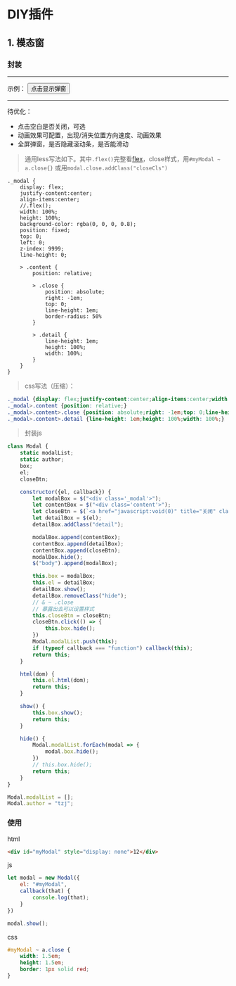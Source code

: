 [//]: # (DIY插件  2023-07-21 16:03:48 tzj)

# DIY插件

## 1. 模态窗

### 封装

---

示例： <button onclick="test()">点击显示弹窗</button>

---

待优化：
- 点击空白是否关闭，可选
- 动画效果可配置，出现/消失位置方向速度、动画效果
- 全屏弹窗，是否隐藏滚动条，是否能滑动

> 通用less写法如下。其中`.flex()`完整看[flex](./886.html#flex)，close样式，用`#myModal ~ a.close{}`
> 或用`modal.close.addClass("closeCls")`

```less
._modal {
    display: flex;
    justify-content:center;
    align-items:center;
    //.flex();
    width: 100%;
    height: 100%;
    background-color: rgba(0, 0, 0, 0.8);
    position: fixed;
    top: 0;
    left: 0;
    z-index: 9999;
    line-height: 0;

    > .content {
        position: relative;

        > .close {
            position: absolute;
            right: -1em;
            top: 0;
            line-height: 1em;
            border-radius: 50%
        }

        > .detail {
            line-height: 1em;
            height: 100%;
            width: 100%;
        }
    }
}
```

> css写法（压缩）：

```css
._modal {display: flex;justify-content:center;align-items:center;width: 100%;height: 100%;background-color: rgba(0, 0, 0, 0.8);position: fixed;top: 0;left: 0;z-index: 9999;line-height: 0;}
._modal>.content {position: relative;}
._modal>.content>.close {position: absolute;right: -1em;top: 0;line-height: 1em;border-radius: 50%}
._modal>.content>.detail {line-height: 1em;height: 100%;width: 100%;}
```

> 封装js

```js
class Modal {
    static modalList;
    static author;
    box;
    el;
    closeBtn;

    constructor({el, callback}) {
        let modalBox = $("<div class='_modal'>");
        let contentBox = $("<div class='content'>");
        let closeBtn = $(`<a href="javascript:void(0)" title="关闭" class="close"></a>`);
        let detailBox = $(el);
        detailBox.addClass("detail");

        modalBox.append(contentBox);
        contentBox.append(detailBox);
        contentBox.append(closeBtn);
        modalBox.hide();
        $("body").append(modalBox);

        this.box = modalBox;
        this.el = detailBox;
        detailBox.show();
        detailBox.removeClass("hide");
        // & ~ .close
        // 暴露出去可以设置样式
        this.closeBtn = closeBtn;
        closeBtn.click(() => {
            this.box.hide();
        })
        Modal.modalList.push(this);
        if (typeof callback === "function") callback(this);
        return this;
    }

    html(dom) {
        this.el.html(dom);
        return this;
    }

    show() {
        this.box.show();
        return this;
    }

    hide() {
        Modal.modalList.forEach(modal => {
            modal.box.hide();
        })
        // this.box.hide();
        return this;
    }
}

Modal.modalList = [];
Modal.author = "tzj";
```

### 使用

html

```html
<div id="myModal" style="display: none">12</div>
```

js

```js
let modal = new Modal({
    el: "#myModal",
    callback(that) {
        console.log(that);
    }
})

modal.show();
```

css

```css
#myModal ~ a.close {
    width: 1.5em;
    height: 1.5em;
    border: 1px solid red;
}
```

<script src="./resource/jquery-3.7.1.min.js"></script>
<div id="myModal" style="display: none">12</div>

<script>
class Modal {
    static modalList;
    static author;
    box;
    el;
    closeBtn;

    constructor({el, callback}) {
        let modalBox = $("<div class='_modal'>");
        let contentBox = $("<div class='content'>");
        let closeBtn = $(`<a href="javascript:void(0)" title="关闭" class="close"></a>`);
        let detailBox = $(el);
        detailBox.addClass("detail");

        modalBox.append(contentBox);
        contentBox.append(detailBox);
        contentBox.append(closeBtn);
        modalBox.hide();
        $("body").append(modalBox);

        this.box = modalBox;
        this.el = detailBox;
        detailBox.show();
        detailBox.removeClass("hide");
        this.closeBtn = closeBtn;
        closeBtn.click(() => {
            this.box.hide();
        });
        Modal.modalList.push(this);
        if (typeof callback === "function") callback(this);
        return this;
    }

    html(dom) {
        this.el.html(dom);
        return this;
    }

    show() {
        this.box.show();
        return this;
    }

    hide() {
        Modal.modalList.forEach(modal => {
            modal.box.hide();
        });
        return this;
    }
}

Modal.modalList = [];
Modal.author = "tzj";

let modal = new Modal({
    el: "#myModal",
    callback(that) {
        console.log(that);
    }
});

function test(){
    modal.show();
}
</script>

<style>
._modal {display: flex;justify-content:center;align-items:center;width: 100%;height: 100%;background-color: rgba(0, 0, 0, 0.8);position: fixed;top: 0;left: 0;z-index: 9999;line-height: 0;}
._modal>.content {position: relative;}
._modal>.content>.close {position: absolute;right: -1em;top: 0;line-height: 1em;border-radius: 50%}
._modal>.content>.detail {line-height: 1em;height: 100%;width: 100%;}

#myModal ~ a.close {
    width: 1.5em;
    height: 1.5em;
    border: 1px solid red;
right: -2em;
}
#myModal{
    background-color: #fff;
    width: 100px;
    height: 100px;
}
._modal>.content{
    overflow-y: initial;
    padding: 0;
}
</style>

